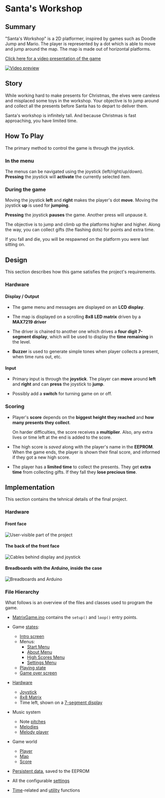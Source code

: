 # Santa's Workshop

## Summary

"Santa's Workshop" is a 2D platformer, inspired by games such as Doodle Jump and Mario. The player is represented by a dot which is able to move and jump around the map. The map is made out of horizontal platforms.

[Click here for a video presentation of the game](https://www.youtube.com/watch?v=GFQkmgMiz-4)

[![Video preview](https://img.youtube.com/vi/GFQkmgMiz-4/0.jpg)](https://www.youtube.com/watch?v=GFQkmgMiz-4)

## Story

While working hard to make presents for Christmas, the elves were careless and misplaced some toys in the workshop.
Your objective is to jump around and collect all the presents before Santa has to depart to deliver them.

Santa's workshop is infinitely tall. And because Christmas is fast approaching, you have limited time.

## How To Play

The primary method to control the game is through the joystick.

### In the menu

The menus can be navigated using the joystick (left/right/up/down). **Pressing** the joystick will **activate** the currently selected item.

### During the game

Moving the joystick **left** and **right** makes the player's dot **move**.
Moving the joystick **up** is used for **jumping**.

**Pressing** the joystick **pauses** the game. Another press will unpause it.

The objective is to jump and climb up the platforms higher and higher.
Along the way, you can collect gifts (the flashing dots) for points and extra time.

If you fall and die, you will be respawned on the platform you were last sitting on.

## Design

This section describes how this game satisfies the project's requirements.

### Hardware

#### Display / Output

- The game menu and messages are displayed on an **LCD display**.

- The map is displayed on a scrolling **8x8 LED matrix** driven by a **MAX7219 driver**

- The driver is chained to another one which drives a **four digit 7-segment display**,
  which will be used to display the **time remaining** in the level.

- **Buzzer** is used to generate simple tones when player collects a present, when time runs out, etc.

#### Input

- Primary input is through the **joystick**. The player can **move** around **left** and **right** and can **press** the joystick to **jump**.

- Possibly add a **switch** for turning game on or off.

### Scoring

- Player's **score** depends on the **biggest height they reached**
  and **how many presents they collect**.

  On harder difficulties, the score receives a **multiplier**.
  Also, any extra lives or time left at the end is added to the score.

- The high score is _saved_ along with the player's name in the **EEPROM**.
  When the game ends, the player is shown their final score, and informed
  if they got a new high score.

- The player has a **limited time** to collect the presents.
  They get **extra time** from collecting gifts.
  If they fall they **lose precious time**.

## Implementation

This section contains the tehnical details of the final project.

### Hardware

#### Front face

![User-visible part of the project](images/front.jpg)

#### The back of the front face

![Cables behind display and joystick](images/displays.jpg)

#### Breadboards with the Arduino, inside the case

![Breadboards and Arduino](images/boards.jpg)

### File Hierarchy

What follows is an overview of the files and classes used to program the game.

- [MatrixGame.ino](MatrixGame.ino) contains the `setup()` and `loop()` entry points.

- Game [states](State.h):

  - [Intro screen](IntroState.h)
  - Menus:
    - [Start Menu](StartMenuState.h)
    - [About Menu](AboutMenuState.h)
    - [High Scores Menu](HighScoreMenuState.h)
    - [Settings Menu](SettingsMenuState.h)
  - [Playing state](PlayingState.h)
  - [Game over screen](GameOverState.h)

- [Hardware](Hardware.h)

  - [Joystick](Joystick.h)
  - [8x8 Matrix](Matrix.h)
  - Time left, shown on a [7-segment display](TimeDisplay.h)

- Music system

  - Note [pitches](Pitches.h)
  - [Melodies](Melody.h)
  - [Melody player](MelodyPlayer.h)

- Game world

  - [Player](Player.h)
  - [Map](Map.h)
  - [Score](Score.h)

- [Persistent data](Persistent.h), saved to the EEPROM

- All the configurable [settings](Settings.h)

- [Time](Time.h)-related and [utility](Utility.h) functions

